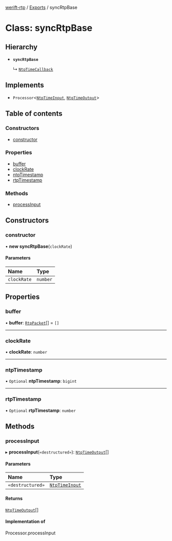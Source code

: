 [werift-rtp](../README.md) / [Exports](../modules.md) / syncRtpBase

# Class: syncRtpBase

## Hierarchy

- **`syncRtpBase`**

  ↳ [`NtpTimeCallback`](NtpTimeCallback.md)

## Implements

- `Processor`<[`NtpTimeInput`](../modules.md#ntptimeinput), [`NtpTimeOutput`](../interfaces/NtpTimeOutput.md)\>

## Table of contents

### Constructors

- [constructor](syncRtpBase.md#constructor)

### Properties

- [buffer](syncRtpBase.md#buffer)
- [clockRate](syncRtpBase.md#clockrate)
- [ntpTimestamp](syncRtpBase.md#ntptimestamp)
- [rtpTimestamp](syncRtpBase.md#rtptimestamp)

### Methods

- [processInput](syncRtpBase.md#processinput)

## Constructors

### constructor

• **new syncRtpBase**(`clockRate`)

#### Parameters

| Name | Type |
| :------ | :------ |
| `clockRate` | `number` |

## Properties

### buffer

• **buffer**: [`RtpPacket`](RtpPacket.md)[] = `[]`

___

### clockRate

• **clockRate**: `number`

___

### ntpTimestamp

• `Optional` **ntpTimestamp**: `bigint`

___

### rtpTimestamp

• `Optional` **rtpTimestamp**: `number`

## Methods

### processInput

▸ **processInput**(`«destructured»`): [`NtpTimeOutput`](../interfaces/NtpTimeOutput.md)[]

#### Parameters

| Name | Type |
| :------ | :------ |
| `«destructured»` | [`NtpTimeInput`](../modules.md#ntptimeinput) |

#### Returns

[`NtpTimeOutput`](../interfaces/NtpTimeOutput.md)[]

#### Implementation of

Processor.processInput
